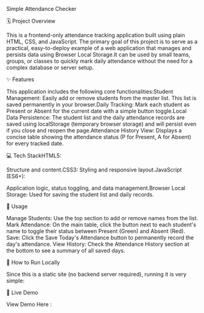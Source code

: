 Simple Attendance Checker



🗓️ Project Overview

This is a frontend-only attendance tracking application built using plain HTML, CSS, and JavaScript. The primary goal of this project is to serve as a practical, easy-to-deploy example of a web application that manages and persists data using Browser Local Storage.It can be used by small teams, groups, or classes to quickly mark daily attendance without the need for a complex database or server setup.




✨ Features

This application includes the following core functionalities:Student Management: Easily add or remove students from the master list. This list is saved permanently in your browser.Daily Tracking: Mark each student as Present or Absent for the current date with a simple button toggle.Local Data Persistence: The student list and the daily attendance records are saved using localStorage (temporary browser storage) and will persist even if you close and reopen the page.Attendance History View: Displays a concise table showing the attendance status (P for Present, A for Absent) for every tracked date.



💻 Tech StackHTML5: 

Structure and content.CSS3: Styling and responsive layout.JavaScript (ES6+): 

Application logic, status toggling, and data management.Browser Local Storage: Used for saving the student list and daily records.







📝 Usage
 
Manage Students: Use the top section to add or remove names from the list.
Mark Attendance: On the main table, click the button next to each student's name to toggle their status between Present (Green) and Absent (Red).
Save: Click the Save Today's Attendance button to permanently record the day's attendance.
View History: Check the Attendance History section at the bottom to see a summary of all saved days.














🚀 How to Run Locally

Since this is a static site (no backend server required), running it is very simple:

🚀 Live Demo

View Demo Here :  
